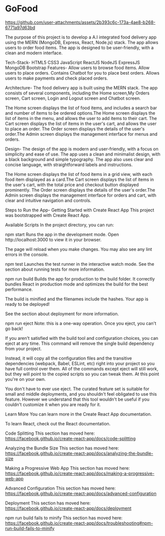 # GoFood
 


https://github.com/user-attachments/assets/2b393c6c-173a-4ae8-b268-6771a97d63bd

The purpose of this project is to develop a A.I integrated food delivery app using the MERN (MongoDB, Express, React, Node.js) stack. The app allows users to order food items. The app is designed to be user-friendly, with a clean and modern interface.

Tech-Stack-
HTML5 CSS3 JavaScript ReactJS NodeJS ExpressJS MongoDB Bootstrap
Features-
Allow users to browse food items.
Allow users to place orders.
Contains Chatbot for you to place best orders.
Allows users to make payments and check placed orders.

Architecture-
The food delivery app is built using the MERN stack. The app consists of several components, including the Home screen,My Orders screen, Cart screen, Login and Logout screen and Chatbot screen.

The Home screen displays the list of food items, and includes a search bar and number of items to be ordered options.The Home screen displays the list of items in the menu, and allows the user to add items to their cart. The Cart screen displays the list of items in the user's cart, and allows the user to place an order. The Order screen displays the details of the user's order.The Admin screen displays the management interface for menus and orders.

Design-
The design of the app is modern and user-friendly, with a focus on simplicity and ease of use. The app uses a clean and minimalist design, with a black background and simple typography. The app also uses clear and concise language, with straightforward labels and instructions.

The Home screen displays the list of food items in a grid view, with each food item displayed as a card.The Cart screen displays the list of items in the user's cart, with the total price and checkout button displayed prominently. The Order screen displays the details of the user's order.The Admin screen displays the management interface for orders and cart, with clear and intuitive navigation and controls.


Steps to Run the App-
Getting Started with Create React App
This project was bootstrapped with Create React App.

Available Scripts
In the project directory, you can run:

npm start
Runs the app in the development mode.
Open http://localhost:3000 to view it in your browser.

The page will reload when you make changes.
You may also see any lint errors in the console.

npm test
Launches the test runner in the interactive watch mode.
See the section about running tests for more information.

npm run build
Builds the app for production to the build folder.
It correctly bundles React in production mode and optimizes the build for the best performance.

The build is minified and the filenames include the hashes.
Your app is ready to be deployed!

See the section about deployment for more information.

npm run eject
Note: this is a one-way operation. Once you eject, you can't go back!

If you aren't satisfied with the build tool and configuration choices, you can eject at any time. This command will remove the single build dependency from your project.

Instead, it will copy all the configuration files and the transitive dependencies (webpack, Babel, ESLint, etc) right into your project so you have full control over them. All of the commands except eject will still work, but they will point to the copied scripts so you can tweak them. At this point you're on your own.

You don't have to ever use eject. The curated feature set is suitable for small and middle deployments, and you shouldn't feel obligated to use this feature. However we understand that this tool wouldn't be useful if you couldn't customize it when you are ready for it.

Learn More
You can learn more in the Create React App documentation.

To learn React, check out the React documentation.

Code Splitting
This section has moved here: https://facebook.github.io/create-react-app/docs/code-splitting

Analyzing the Bundle Size
This section has moved here: https://facebook.github.io/create-react-app/docs/analyzing-the-bundle-size

Making a Progressive Web App
This section has moved here: https://facebook.github.io/create-react-app/docs/making-a-progressive-web-app

Advanced Configuration
This section has moved here: https://facebook.github.io/create-react-app/docs/advanced-configuration

Deployment
This section has moved here: https://facebook.github.io/create-react-app/docs/deployment

npm run build fails to minify
This section has moved here: https://facebook.github.io/create-react-app/docs/troubleshooting#npm-run-build-fails-to-minify
